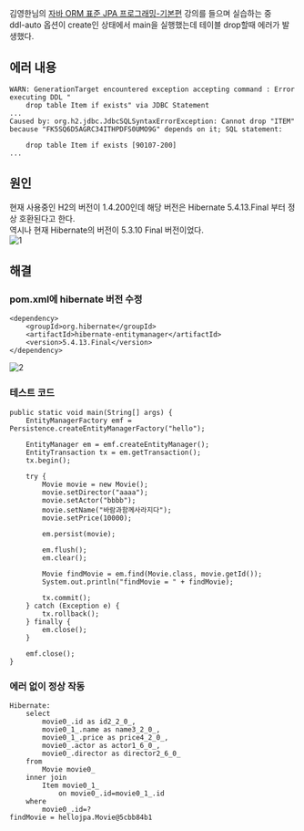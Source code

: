 김영한님의 [자바 ORM 표준 JPA 프로그래밍-기본편](https://inf.run/4hCd) 강의를 들으며 실습하는 중   
ddl-auto 옵션이 create인 상태에서 main을 실행했는데 테이블 drop할때 에러가 발생했다.

## 에러 내용
```
WARN: GenerationTarget encountered exception accepting command : Error executing DDL "
    drop table Item if exists" via JDBC Statement
...
Caused by: org.h2.jdbc.JdbcSQLSyntaxErrorException: Cannot drop "ITEM" because "FK5SQ6D5AGRC34ITHPDFS0UMO9G" depends on it; SQL statement:

    drop table Item if exists [90107-200]
...
```

## 원인
현재 사용중인 H2의 버전이 1.4.200인데 해당 버전은 Hibernate 5.4.13.Final 부터 정상 호환된다고 한다.   
역시나 현재 Hibernate의 버전이 5.3.10 Final 버전이었다.   
![1](https://raw.githubusercontent.com/smpark1020/tistory/master/JPA/ddl-auto%EA%B0%80%20create%EC%9D%B8%EB%8D%B0%20%ED%85%8C%EC%9D%B4%EB%B8%94%20drop%EC%8B%9C%20%EC%97%90%EB%9F%AC%20%EB%B0%9C%EC%83%9D/1.PNG)

## 해결
### pom.xml에 hibernate 버전 수정
```
<dependency>
    <groupId>org.hibernate</groupId>
    <artifactId>hibernate-entitymanager</artifactId>
    <version>5.4.13.Final</version>
</dependency>
```
![2](https://raw.githubusercontent.com/smpark1020/tistory/master/JPA/ddl-auto%EA%B0%80%20create%EC%9D%B8%EB%8D%B0%20%ED%85%8C%EC%9D%B4%EB%B8%94%20drop%EC%8B%9C%20%EC%97%90%EB%9F%AC%20%EB%B0%9C%EC%83%9D/2.PNG)

### 테스트 코드
```
public static void main(String[] args) {
    EntityManagerFactory emf = Persistence.createEntityManagerFactory("hello");

    EntityManager em = emf.createEntityManager();
    EntityTransaction tx = em.getTransaction();
    tx.begin();

    try {
        Movie movie = new Movie();
        movie.setDirector("aaaa");
        movie.setActor("bbbb");
        movie.setName("바람과함께사라지다");
        movie.setPrice(10000);

        em.persist(movie);
        
        em.flush();
        em.clear();

        Movie findMovie = em.find(Movie.class, movie.getId());
        System.out.println("findMovie = " + findMovie);

        tx.commit();
    } catch (Exception e) {
        tx.rollback();
    } finally {
        em.close();
    }

    emf.close();
}
```

### 에러 없이 정상 작동
```
Hibernate: 
    select
        movie0_.id as id2_2_0_,
        movie0_1_.name as name3_2_0_,
        movie0_1_.price as price4_2_0_,
        movie0_.actor as actor1_6_0_,
        movie0_.director as director2_6_0_ 
    from
        Movie movie0_ 
    inner join
        Item movie0_1_ 
            on movie0_.id=movie0_1_.id 
    where
        movie0_.id=?
findMovie = hellojpa.Movie@5cbb84b1
```